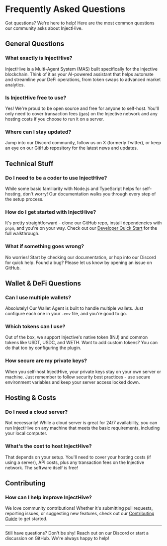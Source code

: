 # Frequently Asked Questions

Got questions? We're here to help! Here are the most common questions our community asks about InjectHive.

## General Questions

### What exactly is InjectHive?
InjectHive is a Multi-Agent System (MAS) built specifically for the Injective blockchain. Think of it as your AI-powered assistant that helps automate and streamline your DeFi operations, from token swaps to advanced market analytics.

### Is InjectHive free to use?
Yes! We're proud to be open source and free for anyone to self-host. You'll only need to cover transaction fees (gas) on the Injective network and any hosting costs if you choose to run it on a server.

### Where can I stay updated?
Jump into our Discord community, follow us on X (formerly Twitter), or keep an eye on our GitHub repository for the latest news and updates.

## Technical Stuff

### Do I need to be a coder to use InjectHive?
While some basic familiarity with Node.js and TypeScript helps for self-hosting, don't worry! Our documentation walks you through every step of the setup process.

### How do I get started with InjectHive?
It's pretty straightforward - clone our GitHub repo, install dependencies with `pnpm`, and you're on your way. Check out our [Developer Quick Start](./quick-start.md) for the full walkthrough.

### What if something goes wrong?
No worries! Start by checking our documentation, or hop into our Discord for quick help. Found a bug? Please let us know by opening an issue on GitHub.

## Wallet & DeFi Questions

### Can I use multiple wallets?
Absolutely! Our Wallet Agent is built to handle multiple wallets. Just configure each one in your `.env` file, and you're good to go.

### Which tokens can I use?
Out of the box, we support Injective's native token (INJ) and common tokens like USDT, USDC, and WETH. Want to add custom tokens? You can do that too by configuring the plugin.

### How secure are my private keys?
When you self-host InjectHive, your private keys stay on your own server or machine. Just remember to follow security best practices - use secure environment variables and keep your server access locked down.

## Hosting & Costs

### Do I need a cloud server?
Not necessarily! While a cloud server is great for 24/7 availability, you can run InjectHive on any machine that meets the basic requirements, including your local computer.

### What's the cost to host InjectHive?
That depends on your setup. You'll need to cover your hosting costs (if using a server), API costs, plus any transaction fees on the Injective network. The software itself is free!

## Contributing

### How can I help improve InjectHive?
We love community contributions! Whether it's submitting pull requests, reporting issues, or suggesting new features, check out our [Contributing Guide](./contributing.md) to get started.

---

Still have questions? Don't be shy! Reach out on our Discord or start a discussion on GitHub. We're always happy to help!
